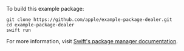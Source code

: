 To build this example package:

    git clone https://github.com/apple/example-package-dealer.git
    cd example-package-dealer
    swift run

For more information, visit [Swift's package manager documentation](https://www.swift.org/package-manager/).
